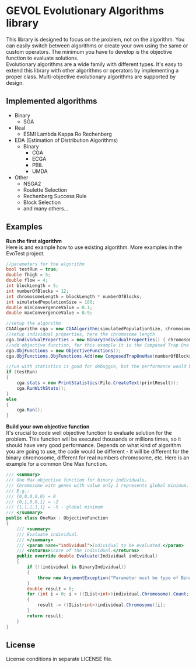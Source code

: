 # GEVOL Evolutionary Algorithms library

This library is designed to focus on the problem, not on the algorithm. You can easily switch between algorithms or create your own using the same or custom operators. The minimum you have to develop is the objective function to evaluate solutions.  
Evolutionary algorithms are a wide family with different types. It's easy to extend this library with other algorithms or operators by implementing a proper class. Multi-objective evolutionary algorithms are supported by design.

## Implemented algorithms
* Binary
  * SGA
* Real
  * ESMI Lambda Kappa Ro Rechenberg
* EDA (Estimation of Distribution Algorithms)
  * Binary
    * CGA
	* ECGA
	* PBIL
	* UMDA
* Other
  * NSGA2
  * Roulette Selection
  * Rechenberg Success Rule
  * Block Selection
  * and many others...

## Examples
**Run the first algorithm**  
Here is and example how to use existing algorithm. More examples in the EvoTest project.
```csharp
//parameters for the algorithm
bool testRun = true;
double fhigh = 5;
double flow = 4;
int blockLength = 5;
int numberOfBlocks = 12;
int chromosomeLength = blockLength * numberOfBlocks;
int simulatedPopulationSize = 180;
double minConvergenceValue = 0.1;
double maxConvergenceValue = 0.9;

//setup the algorithm
CGAAlgorithm cga = new CGAAlgorithm(simulatedPopulationSize, chromosomeLength, minConvergenceValue, maxConvergenceValue);
//setup individual properties, here the chromosome length
cga.IndividualProperties = new BinaryIndividualProperties() { chromosomeLength = chromosomeLength };
//add objective function, for this example it is the Composed Trap One Max function
cga.ObjFunctions = new ObjectiveFunctions();
cga.ObjFunctions.ObjFunctions.Add(new ComposedTrapOneMax(numberOfBlocks, blockLength, fhigh, flow));

//run with statistics is good for debuggin, but the performance would be lower
if (testRun)
{
	cga.stats = new PrintStatistics(File.CreateText(printResult));
	cga.RunWithStats();
}
else
{
	cga.Run();
}
```  

**Build your own objective function**  
It's crucial to code well objective function to evaluate solution for the problem. This function will be executed thousands or millions times, so it should have very good performance. Depends on what kind of algorithm you are going to use, the code would be different - it will be different for the binary chromosome, different for real numbers chromosome, etc. Here is an example for a common One Max function.  
```csharp
/// <summary>
/// One Max objective function for binary individuals.
/// Chromosome with genes with value only 1 represents global minimum.
/// E.g.:
/// {0,0,0,0,0} = 0
/// {0,1,0,0,1} = -2
/// {1,1,1,1,1} = -5 - global minimum
/// </summary>
public class OneMax : ObjectiveFunction
{
    /// <summary>
    /// Evaluate individual.
    /// </summary>
    /// <param name="individual">Individual to be evaluated.</param>
    /// <returns>Score of the individual.</returns>
    public override double Evaluate(Individual individual)
    {
        if (!(individual is BinaryIndividual))
        {
            throw new ArgumentException("Parameter must be type of BinaryIndividual.", "individual");
        }
        double result = 0;
        for (int i = 0; i < ((IList<int>)individual.Chromosome).Count; i++)
        {
            result -= ((IList<int>)individual.Chromosome)[i];
        }
        return result;
    }
}
```

## License
License conditions in separate LICENSE file.